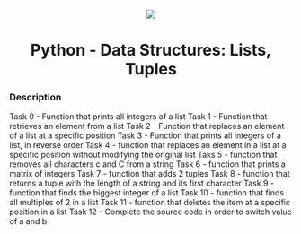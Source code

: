 <h4 align="center">
    <div class="HeaderSticker">
        <img src="https://media.giphy.com/media/2IudUHdI075HL02Pkk/giphy.gif"/>
    </div>
    <h1 align="center"> Python - Data Structures: Lists, Tuples </h1>
</h4>

### Description
Task 0 - Function that prints all integers of a list
Task 1 - Function that retrieves an element from a list
Task 2 - Function that replaces an element of a list at a specific position
Task 3 - Function that prints all integers of a list, in reverse order
Task 4 - function that replaces an element in a list at a specific position without modifying the original list
Taks 5 - function that removes all characters c and C from a string
Task 6 - function that prints a matrix of integers
Task 7 - function that adds 2 tuples
Task 8 - function that returns a tuple with the length of a string and its first character
Task 9 - function that finds the biggest integer of a list
Task 10 - function that finds all multiples of 2 in a list
Task 11 - function that deletes the item at a specific position in a list
Task 12 - Complete the source code in order to switch value of a and b
